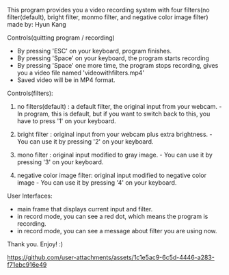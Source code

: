 This program provides you a video recording system with four filters(no filter(default), bright filter, monmo filter, and negative color image filter)
made by: Hyun Kang

Controls(quitting program / recording)
- By pressing 'ESC' on your keyboard, program finishes.
- By pressing 'Space' on your keyboard, the program starts recording
- By pressing 'Space' one more time, the program stops recording, gives you a video file named 'videowithfilters.mp4'
- Saved video will be in MP4 format.

Controls(filters):

  1. no filters(default) : a default filter, the original input from your webcam.
    - In program, this is default, but if you want to switch back to this, you have to press '1' on your keyboard.
     
  2. bright filter : original input from your webcam plus extra brightness.
    - You can use it by pressing '2' on your keyboard.
     
  3. mono filter : original input modified to gray image.
    - You can use it by pressing '3' on your keyboard.

  4. negative color image filter: original input modified to negative color image
    - You can use it by pressing '4' on your keyboard.



User Interfaces:
- main frame that displays current input and filter.
- in record mode, you can see a red dot, which means the program is recording.
- in record mode, you can see a message about filter you are using now. 


Thank you.
Enjoy! :)

https://github.com/user-attachments/assets/1c1e5ac9-6c5d-4446-a283-f71ebc916e49



